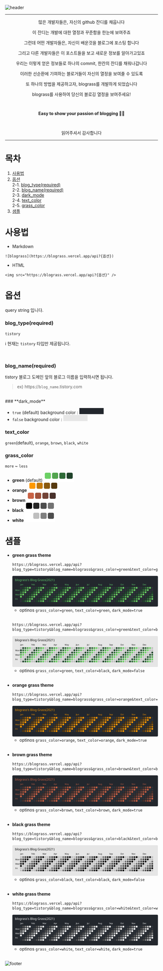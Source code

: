![header](https://capsule-render.vercel.app/api?type=waving&color=timeGradient&height=300&section=header&text=blograss&fontColor=auto&fontSize=90&animation=fadeIn&fontAlignY=38&desc=Easy%20to%20show%20your%20passion%20of%20blogging&descAlignY=57&descAlign=50)

----

<p align='center'>많은 개발자들은, 자신의 github 잔디를 채웁니다</p>
<p align='center'>이 잔디는 개발에 대한 열정과 꾸준함을 한눈에 보여주죠</p>
<p align='center'>그런데 어떤 개발자들은, 자신이 배운것을 블로그에 포스팅 합니다</p>
<p align='center'>그리고 다른 개발자들은 이 포스트들을 보고 새로운 정보를 알아가고있죠</p>
<p align='center'>우리는 이렇게 얻은 정보들로 하나의 commit, 한칸의 잔디를 채워나갑니다</p>
<p align='center'>이러한 선순환에 기여하는 블로거들이 자신의 열정을 보여줄 수 있도록</p>
<p align='center'>또 하나의 방법을 제공하고자, blograss를 개발하게 되었습니다</p>
<p align='center'>blograss를 사용하여 당신의 블로깅 열정을 보여주세요!</p>
<br>
<p align='center'><b>Easy to show your passion of blogging 👨‍💻</b></p>
<br>
<p align='center'>읽어주셔서 감사합니다</p>

----

# 목차
1. <a href="#사용법">사용법</a>
2. <a href="#옵션">옵션</a>
    <br>2-1. <a href="#blog_typerequired">blog_type(required)</a>
    <br>2-2. <a href="#blog_namerequired">blog_name(required)</a>
    <br>2-3. <a href="#">dark_mode</a>
    <br>2-4. <a href="#text_color">text_color</a>
    <br>2-5. <a href="#grass_color">grass_color</a>
3. <a href="#샘플">샘플</a>


# 사용법     

- Markdown
```
![blograss](https://blograss.vercel.app/api?{옵션})
```

- HTML
```
<img src="https://blograss.vercel.app/api?{옵션}" />
```

# 옵션
query string 입니다.

### **blog_type(required)**
`tistory`

:information_source: 현재는 `tistory` 타입만 제공됩니다.

<br>

### **blog_name(required)**
tistory 블로그 도메인 앞의 블로그 이름을 입력하시면 됩니다.
> ex) https://`blog_name`.tistory.com

<br>
### **dark_mode**

- `true` (default)
    background color : <img src="./svg/darkMode_true.svg" alt="dark_mode true" >
- `false`
    background color : <img src="./svg/darkMode_false.svg" alt="dark_mode false" >
    <br>

### **text_color**
`green`(default), `orange`, `brown`, `black`, `white`

### **grass_color**
`more` ~ `less`
- **green** (default)
    <img src="./svg/grass_color_green.svg" alt="grass_color green" >
- **orange**
    <img src="./svg/grass_color_orange.svg" alt="grass_color orange" >
- **brown**
    <img src="./svg/grass_color_brown.svg" alt="grass_color brown" >
- **black** 
    <img src="./svg/grass_color_black.svg" alt="grass_color black" >
- **white**
    <img src="./svg/grass_color_white.svg" alt="grass_color white" >

# 샘플
- **green grass theme**
    ```http
    https://blograss.vercel.app/api?blog_type=tistory&blog_name=blograss&grass_color=green&text_color=green&dark_mode=true
    ```
    <img src="./svg/examples/example_green_dark.svg" alt="example" >
    
    - optinos `grass_color=green`, `text_color=green`, `dark_mode=true`
    <br>
    
    ```http
    https://blograss.vercel.app/api?blog_type=tistory&blog_name=blograss&grass_color=green&text_color=black&dark_mode=false
    ```
    <img src="./svg/examples/example_green_light.svg" alt="example" >
    
    - optinos `grass_color=green`, `text_color=black`, `dark_mode=false`
    <br>

- **orange grass theme**
    ```http
    https://blograss.vercel.app/api?blog_type=tistory&blog_name=blograss&grass_color=orange&text_color=orange&dark_mode=true
    ```
    <img src="./svg/examples/example_orange.svg" alt="example" >
    
    - optinos `grass_color=orange`, `text_color=orange`, `dark_mode=true`
    <br>

- **brown grass theme**
    ```http
    https://blograss.vercel.app/api?blog_type=tistory&blog_name=blograss&grass_color=brown&text_color=brown&dark_mode=true
    ```
    <img src="./svg/examples/example_brown.svg" alt="example" >
    
    - optinos `grass_color=brown`, `text_color=brown`, `dark_mode=true`
    <br>
- **black grass theme**
    ```http
    https://blograss.vercel.app/api?blog_type=tistory&blog_name=blograss&grass_color=black&text_color=black&dark_mode=false
    ```
    <img src="./svg/examples/example_black.svg" alt="example" >

    - optinos `grass_color=black`, `text_color=black`, `dark_mode=false`
    <br>

- **white grass theme**
    ```http
    https://blograss.vercel.app/api?blog_type=tistory&blog_name=blograss&grass_color=white&text_color=white&dark_mode=true
    ```
    <img src="./svg/examples/example_white.svg" alt="example" >
    
    - optinos `grass_color=white`, `text_color=white`, `dark_mode=true`
    <br>



![footer](https://capsule-render.vercel.app/api?type=waving&color=timeGradient&height=200&section=footer&text=Easy%20to%20show%20your%20passion%20of%20blogging&fontSize=30&fontColor=000000&animation=fadeIn&fontAlignY=65)
